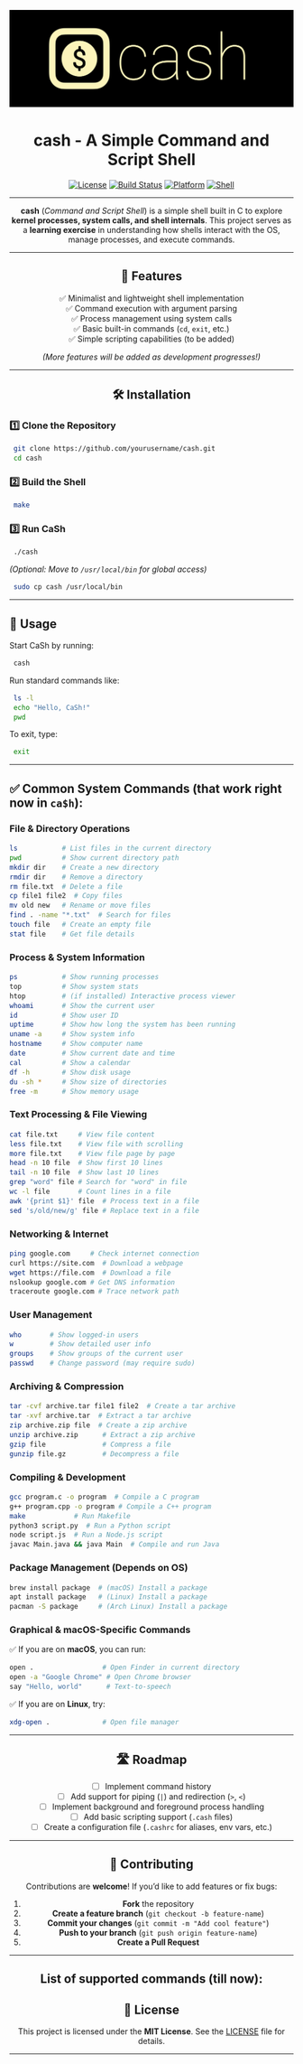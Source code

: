 
<div align="center">

![cash Banner](./cash-logo-main.png)

# cash - A Simple Command and Script Shell
[![License](https://img.shields.io/badge/license-MIT-blue.svg?style=for-the-badge&logo=appveyor)](LICENSE) [![Build Status](https://img.shields.io/badge/build-passing-brightgreen?style=for-the-badge&logo=travis)]() [![Platform](https://img.shields.io/badge/platform-linux%20%7C%20macOS-lightgrey?style=for-the-badge&logo=linux)]() [![Shell](https://img.shields.io/badge/shell-cash%20v0.1-yellow?style=for-the-badge&logo=gnu-bash)]()

---

**cash** (*Command and Script Shell*) is a simple shell built in C to explore **kernel processes, system calls, and shell internals**. This project serves as a **learning exercise** in understanding how shells interact with the OS, manage processes, and execute commands.

---

## 🚀 Features
✅ Minimalist and lightweight shell implementation  
✅ Command execution with argument parsing  
✅ Process management using system calls  
✅ Basic built-in commands (`cd`, `exit`, etc.)  
✅ Simple scripting capabilities (to be added)  

*(More features will be added as development progresses!)*

---

## 🛠 Installation

</div>

### 1️⃣ Clone the Repository
```bash
 git clone https://github.com/yourusername/cash.git
 cd cash
```

### 2️⃣ Build the Shell
```bash
 make
```

### 3️⃣ Run CaSh
```bash
 ./cash
```

*(Optional: Move to `/usr/local/bin` for global access)*
```bash
 sudo cp cash /usr/local/bin
```

---

## 📌 Usage
Start CaSh by running:
```bash
 cash
```
Run standard commands like:
```bash
 ls -l
 echo "Hello, CaSh!"
 pwd
```
To exit, type:
```bash
 exit
```
---

## ✅ Common System Commands (that work right now in `ca$h`):

### **File & Directory Operations**
```bash
ls           # List files in the current directory
pwd          # Show current directory path
mkdir dir    # Create a new directory
rmdir dir    # Remove a directory
rm file.txt  # Delete a file
cp file1 file2  # Copy files
mv old new   # Rename or move files
find . -name "*.txt"  # Search for files
touch file   # Create an empty file
stat file    # Get file details
```

### **Process & System Information**
```bash
ps           # Show running processes
top          # Show system stats
htop         # (if installed) Interactive process viewer
whoami       # Show the current user
id           # Show user ID
uptime       # Show how long the system has been running
uname -a     # Show system info
hostname     # Show computer name
date         # Show current date and time
cal          # Show a calendar
df -h        # Show disk usage
du -sh *     # Show size of directories
free -m      # Show memory usage
```

### **Text Processing & File Viewing**
```bash
cat file.txt     # View file content
less file.txt    # View file with scrolling
more file.txt    # View file page by page
head -n 10 file  # Show first 10 lines
tail -n 10 file  # Show last 10 lines
grep "word" file # Search for "word" in file
wc -l file       # Count lines in a file
awk '{print $1}' file  # Process text in a file
sed 's/old/new/g' file # Replace text in a file
```

### **Networking & Internet**
```bash
ping google.com     # Check internet connection
curl https://site.com  # Download a webpage
wget https://file.com  # Download a file
nslookup google.com # Get DNS information
traceroute google.com # Trace network path
```

### **User Management**
```bash
who       # Show logged-in users
w         # Show detailed user info
groups    # Show groups of the current user
passwd    # Change password (may require sudo)
```

### **Archiving & Compression**
```bash
tar -cvf archive.tar file1 file2  # Create a tar archive
tar -xvf archive.tar  # Extract a tar archive
zip archive.zip file  # Create a zip archive
unzip archive.zip      # Extract a zip archive
gzip file              # Compress a file
gunzip file.gz         # Decompress a file
```

### **Compiling & Development**
```bash
gcc program.c -o program  # Compile a C program
g++ program.cpp -o program # Compile a C++ program
make            # Run Makefile
python3 script.py  # Run a Python script
node script.js  # Run a Node.js script
javac Main.java && java Main  # Compile and run Java
```

### **Package Management (Depends on OS)**
```bash
brew install package  # (macOS) Install a package
apt install package   # (Linux) Install a package
pacman -S package     # (Arch Linux) Install a package
```

### **Graphical & macOS-Specific Commands**
✅ If you are on **macOS**, you can run:
```bash
open .                 # Open Finder in current directory
open -a "Google Chrome" # Open Chrome browser
say "Hello, world"      # Text-to-speech
```
✅ If you are on **Linux**, try:
```bash
xdg-open .             # Open file manager
```

---
<div align="center">

## 🛣 Roadmap
- [ ] Implement command history
- [ ] Add support for piping (`|`) and redirection (`>`, `<`)
- [ ] Implement background and foreground process handling
- [ ] Add basic scripting support (`.cash` files)
- [ ] Create a configuration file (`.cashrc` for aliases, env vars, etc.)

---

## 🤝 Contributing
Contributions are **welcome**! If you’d like to add features or fix bugs:
1. **Fork** the repository
2. **Create a feature branch** (`git checkout -b feature-name`)
3. **Commit your changes** (`git commit -m "Add cool feature"`)
4. **Push to your branch** (`git push origin feature-name`)
5. **Create a Pull Request**

---

## List of supported commands (till now):



## 📜 License

This project is licensed under the **MIT License**. See the [LICENSE](LICENSE) file for details.

---
</div>